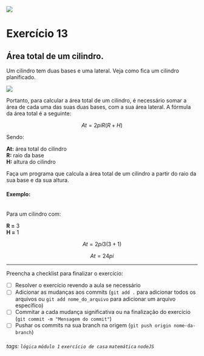 ![](https://i.imgur.com/xG74tOh.png)

# Exercício 13

## Área total de um cilindro.

Um cilindro tem duas bases e uma lateral. Veja como fica um cilindro planificado.

![](https://www.preparaenem.com/upload/conteudo/images/planificacao1.jpg)

Portanto, para calcular a área total de um cilindro, é necessário somar a área de cada uma das suas duas bases, com a sua área lateral. A fórmula da área total é a seguinte:

$$ At = 2piR(R + H) $$

Sendo:

**At:** área total do cilindro \
**R:** raio da base \
**H:** altura do cilindro

Faça um programa que calcula a área total de um cilindro a partir do raio da sua base e da sua altura.

#### Exemplo:

\
Para um cilindro com:

**R =** 3 \
**H =** 1

$$ At = 2pi3(3 + 1) $$

$$ At = 24pi $$

---

Preencha a checklist para finalizar o exercício:

- [ ] Resolver o exercício revendo a aula se necessário
- [ ] Adicionar as mudanças aos commits (`git add .` para adicionar todos os arquivos ou `git add nome_do_arquivo` para adicionar um arquivo específico)
- [ ] Commitar a cada mudança significativa ou na finalização do exercício (`git commit -m "Mensagem do commit"`)
- [ ] Pushar os commits na sua branch na origem (`git push origin nome-da-branch`)

###### tags: `lógica` `módulo 1` `exercício de casa` `matemática` `nodeJS`

